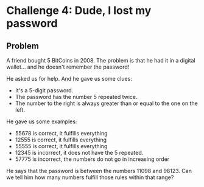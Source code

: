 # Challenge 4: Dude, I lost my password

## Problem

A friend bought 5 BitCoins in 2008. The problem is that he had it in a digital wallet... and he doesn't remember the password!

He asked us for help. And he gave us some clues:

- It's a 5-digit password.
- The password has the number 5 repeated twice.
- The number to the right is always greater than or equal to the one on the left.

He gave us some examples:

- 55678 is correct, it fulfills everything
- 12555 is correct, it fulfills everything
- 55555 is correct, it fulfills everything
- 12345 is incorrect, it does not have the 5 repeated.
- 57775 is incorrect, the numbers do not go in increasing order

He says that the password is between the numbers 11098 and 98123. Can we tell him how many numbers fulfill those rules within that range?
